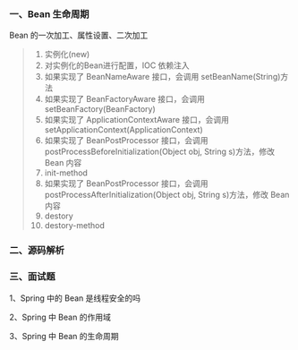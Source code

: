 ### 一、Bean 生命周期

Bean 的一次加工、属性设置、二次加工

> 1. 实例化(new)
> 2. 对实例化的Bean进行配置，IOC 依赖注入
> 3. 如果实现了 BeanNameAware 接口，会调用 setBeanName(String)方法
> 4. 如果实现了 BeanFactoryAware 接口，会调用 setBeanFactory(BeanFactory)
> 5. 如果实现了 ApplicationContextAware 接口，会调用 setApplicationContext(ApplicationContext)
> 6. 如果实现了 BeanPostProcessor 接口，会调用 postProcessBeforeInitialization(Object obj, String s)方法，修改 Bean 内容
> 7. init-method
> 8. 如果实现了 BeanPostProcessor 接口，会调用 postProcessAfterInitialization(Object obj, String s)方法，修改 Bean 内容
> 9. destory
> 10. destory-method

### 



### 二、源码解析



### 三、面试题

1、Spring 中的 Bean 是线程安全的吗

2、Spring 中 Bean 的作用域

3、Spring 中 Bean 的生命周期